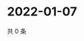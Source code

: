 # 2022-01-07

共 0 条

<!-- BEGIN WEIBO -->
<!-- 最后更新时间 Fri Jan 07 2022 03:12:57 GMT+0800 (China Standard Time) -->

<!-- END WEIBO -->

